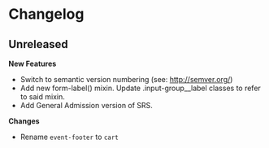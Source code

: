 Changelog
=========

**Unreleased**
---------
**New Features**
- Switch to semantic version numbering (see: http://semver.org/)
- Add new form-label() mixin. Update .input-group__label classes to refer to
  said mixin.
- Add General Admission version of SRS.

**Changes**
- Rename `event-footer` to `cart`
